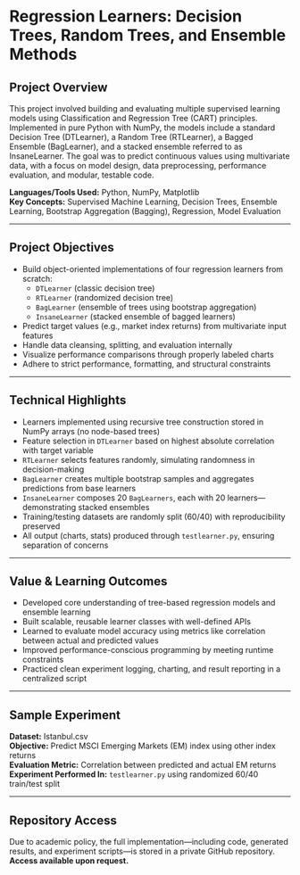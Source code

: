 # Regression Learners: Decision Trees, Random Trees, and Ensemble Methods

## Project Overview  
This project involved building and evaluating multiple supervised learning models using Classification and Regression Tree (CART) principles. Implemented in pure Python with NumPy, the models include a standard Decision Tree (DTLearner), a Random Tree (RTLearner), a Bagged Ensemble (BagLearner), and a stacked ensemble referred to as InsaneLearner. The goal was to predict continuous values using multivariate data, with a focus on model design, data preprocessing, performance evaluation, and modular, testable code.

**Languages/Tools Used:** Python, NumPy, Matplotlib  
**Key Concepts:** Supervised Machine Learning, Decision Trees, Ensemble Learning, Bootstrap Aggregation (Bagging), Regression, Model Evaluation

---

## Project Objectives
- Build object-oriented implementations of four regression learners from scratch:
  - `DTLearner` (classic decision tree)
  - `RTLearner` (randomized decision tree)
  - `BagLearner` (ensemble of trees using bootstrap aggregation)
  - `InsaneLearner` (stacked ensemble of bagged learners)
- Predict target values (e.g., market index returns) from multivariate input features
- Handle data cleansing, splitting, and evaluation internally
- Visualize performance comparisons through properly labeled charts
- Adhere to strict performance, formatting, and structural constraints

---

## Technical Highlights
- Learners implemented using recursive tree construction stored in NumPy arrays (no node-based trees)
- Feature selection in `DTLearner` based on highest absolute correlation with target variable
- `RTLearner` selects features randomly, simulating randomness in decision-making
- `BagLearner` creates multiple bootstrap samples and aggregates predictions from base learners
- `InsaneLearner` composes 20 `BagLearners`, each with 20 learners—demonstrating stacked ensembles
- Training/testing datasets are randomly split (60/40) with reproducibility preserved
- All output (charts, stats) produced through `testlearner.py`, ensuring separation of concerns

---

## Value & Learning Outcomes
- Developed core understanding of tree-based regression models and ensemble learning  
- Built scalable, reusable learner classes with well-defined APIs  
- Learned to evaluate model accuracy using metrics like correlation between actual and predicted values  
- Improved performance-conscious programming by meeting runtime constraints  
- Practiced clean experiment logging, charting, and result reporting in a centralized script  

---

## Sample Experiment  
**Dataset:** Istanbul.csv  
**Objective:** Predict MSCI Emerging Markets (EM) index using other index returns  
**Evaluation Metric:** Correlation between predicted and actual EM returns  
**Experiment Performed In:** `testlearner.py` using randomized 60/40 train/test split  

---

## Repository Access  
Due to academic policy, the full implementation—including code, generated results, and experiment scripts—is stored in a private GitHub repository. **Access available upon request.**
